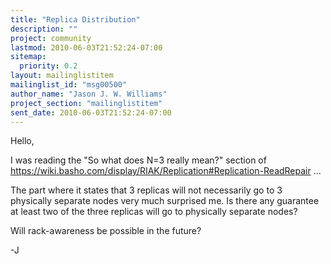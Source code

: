 ```yaml
---
title: "Replica Distribution"
description: ""
project: community
lastmod: 2010-06-03T21:52:24-07:00
sitemap:
  priority: 0.2
layout: mailinglistitem
mailinglist_id: "msg00500"
author_name: "Jason J. W. Williams"
project_section: "mailinglistitem"
sent_date: 2010-06-03T21:52:24-07:00
---
```



Hello,

I was reading the "So what does N=3 really mean?" section of
https://wiki.basho.com/display/RIAK/Replication#Replication-ReadRepair
...

The part where it states that 3 replicas will not necessarily go to 3
physically separate nodes very much surprised me. Is there any
guarantee at least two of the three replicas will go to physically
separate nodes?

Will rack-awareness be possible in the future?

-J

